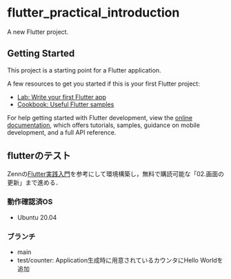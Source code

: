 # flutter_practical_introduction

A new Flutter project.

## Getting Started

This project is a starting point for a Flutter application.

A few resources to get you started if this is your first Flutter project:

- [Lab: Write your first Flutter app](https://docs.flutter.dev/get-started/codelab)
- [Cookbook: Useful Flutter samples](https://docs.flutter.dev/cookbook)

For help getting started with Flutter development, view the
[online documentation](https://docs.flutter.dev/), which offers tutorials,
samples, guidance on mobile development, and a full API reference.

## flutterのテスト
Zennの[Flutter実践入門](https://zenn.dev/kazutxt/books/flutter_practice_introduction)を参考にして環境構築し，無料で購読可能な「02.画面の更新」まで進める．

### 動作確認済OS
- Ubuntu 20.04

### ブランチ
- main
- test/counter: Application生成時に用意されているカウンタにHello Worldを追加